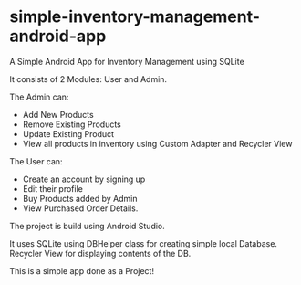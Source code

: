 # simple-inventory-management-android-app
A Simple Android App for Inventory Management using SQLite

It consists of 2 Modules: User and Admin.

The Admin can: 
  - Add New Products
  - Remove Existing Products
  - Update Existing Product
  - View all products in inventory using Custom Adapter and Recycler View
  
The User can: 
  - Create an account by signing up
  - Edit their profile
  - Buy Products added by Admin
  - View Purchased Order Details.
  
The project is build using Android Studio.

It uses SQLite using DBHelper class for creating simple local Database.
Recycler View for displaying contents of the DB.

This is a simple app done as a Project!
